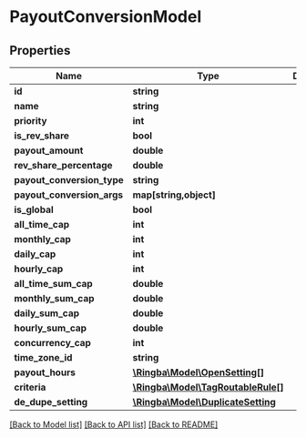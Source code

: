 # PayoutConversionModel

## Properties
Name | Type | Description | Notes
------------ | ------------- | ------------- | -------------
**id** | **string** |  | [optional] 
**name** | **string** |  | [optional] 
**priority** | **int** |  | [optional] 
**is_rev_share** | **bool** |  | [optional] 
**payout_amount** | **double** |  | [optional] 
**rev_share_percentage** | **double** |  | [optional] 
**payout_conversion_type** | **string** |  | [optional] 
**payout_conversion_args** | **map[string,object]** |  | [optional] 
**is_global** | **bool** |  | [optional] 
**all_time_cap** | **int** |  | [optional] 
**monthly_cap** | **int** |  | [optional] 
**daily_cap** | **int** |  | [optional] 
**hourly_cap** | **int** |  | [optional] 
**all_time_sum_cap** | **double** |  | [optional] 
**monthly_sum_cap** | **double** |  | [optional] 
**daily_sum_cap** | **double** |  | [optional] 
**hourly_sum_cap** | **double** |  | [optional] 
**concurrency_cap** | **int** |  | [optional] 
**time_zone_id** | **string** |  | [optional] 
**payout_hours** | [**\Ringba\Model\OpenSetting[]**](OpenSetting.md) |  | [optional] 
**criteria** | [**\Ringba\Model\TagRoutableRule[]**](TagRoutableRule.md) |  | [optional] 
**de_dupe_setting** | [**\Ringba\Model\DuplicateSetting**](DuplicateSetting.md) |  | [optional] 

[[Back to Model list]](../README.md#documentation-for-models) [[Back to API list]](../README.md#documentation-for-api-endpoints) [[Back to README]](../README.md)


